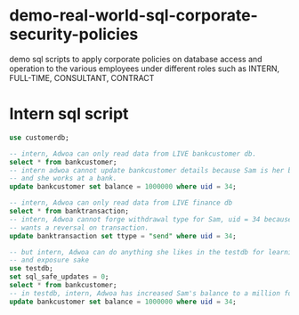 # demo-real-world-sql-corporate-security-policies
demo sql scripts to apply corporate policies on database access and operation to the various employees under different roles such as INTERN, FULL-TIME, CONSULTANT, CONTRACT

# Intern sql script
```sql 
use customerdb;

-- intern, Adwoa can only read data from LIVE bankcustomer db.
select * from bankcustomer;
-- intern adwoa cannot update bankcustomer details because Sam is her brother
-- and she works at a bank.
update bankcustomer set balance = 1000000 where uid = 34;

-- intern, Adwoa can only read data from LIVE finance db 
select * from banktransaction;
-- intern, Adwoa cannot forge withdrawal type for Sam, uid = 34 because need 
-- wants a reversal on transaction.
update banktransaction set ttype = "send" where uid = 34;

-- but intern, Adwoa can do anything she likes in the testdb for learning
-- and exposure sake 
use testdb;
set sql_safe_updates = 0;
select * from bankcustomer;
-- in testdb, intern, Adwoa has increased Sam's balance to a million for UAT purposes
update bankcustomer set balance = 1000000 where uid = 34;






```
